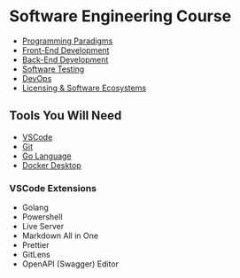 # Software Engineering Course

- [Programming Paradigms](paradigms.md)
- [Front-End Development](frontend.md)
- [Back-End Development](backend.md)
- [Software Testing](testing.md)
- [DevOps](devops.md)
- [Licensing & Software Ecosystems](licensing.md)

## Tools You Will Need

- [VSCode](https://code.visualstudio.com/)
- [Git](https://git-scm.com/)
- [Go Language](https://golang.org/)
- [Docker Desktop](https://www.docker.com/products/docker-desktop)

### VSCode Extensions

- Golang
- Powershell
- Live Server
- Markdown All in One
- Prettier
- GitLens
- OpenAPI (Swagger) Editor
